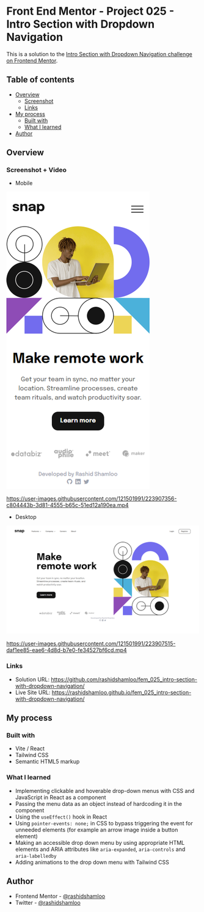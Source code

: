 # Front End Mentor - Project 025 - Intro Section with Dropdown Navigation

This is a solution to the [Intro Section with Dropdown Navigation challenge on Frontend Mentor](https://www.frontendmentor.io/challenges/intro-section-with-dropdown-navigation-ryaPetHE5).

## Table of contents

- [Overview](#overview)
  - [Screenshot](#screenshot)
  - [Links](#links)
- [My process](#my-process)
  - [Built with](#built-with)
  - [What I learned](#what-i-learned)
- [Author](#author)

## Overview

### Screenshot + Video

- Mobile

![](./screenshot-mobile.png)

https://user-images.githubusercontent.com/121501991/223907356-c804443b-3d81-4555-b65c-51ed12a190ea.mp4


- Desktop

![](./screenshot-desktop.png)

https://user-images.githubusercontent.com/121501991/223907515-daf1ee85-eae6-4d8d-b7e0-fe34527bf6cd.mp4



### Links

- Solution URL: https://github.com/rashidshamloo/fem_025_intro-section-with-dropdown-navigation/
- Live Site URL: https://rashidshamloo.github.io/fem_025_intro-section-with-dropdown-navigation/

## My process

### Built with

- Vite / React
- Tailwind CSS
- Semantic HTML5 markup

### What I learned

- Implementing clickable and hoverable drop-down menus with CSS and JavaScript in React as a component
- Passing the menu data as an object instead of hardcoding it in the component
- Using the `useEffect()` hook in React
- Using `pointer-events: none;` in CSS to bypass triggering the event for unneeded elements (for example an arrow image inside a button element)
- Making an accessible drop down menu by using appropriate HTML elements and ARIA attributes like `aria-expanded`, `aria-controls` and `aria-labelledby`
- Adding animations to the drop down menu with Tailwind CSS

## Author

- Frontend Mentor - [@rashidshamloo](https://www.frontendmentor.io/profile/rashidshamloo)
- Twitter - [@rashidshamloo](https://www.twitter.com/rashidshamloo)
